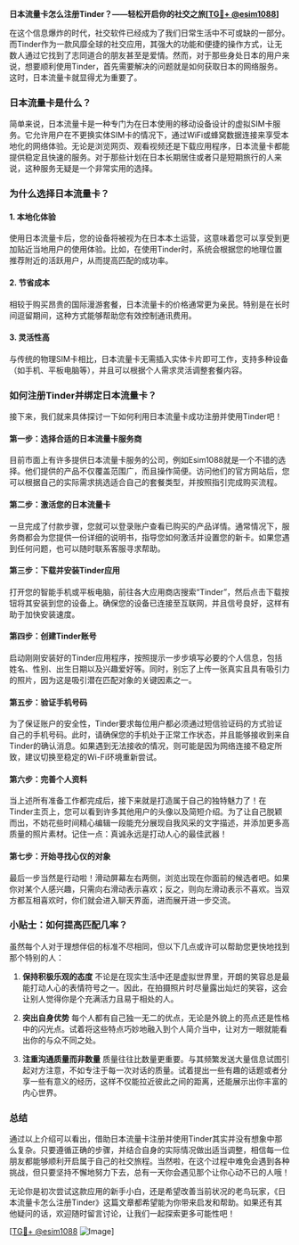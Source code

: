 **日本流量卡怎么注册Tinder？——轻松开启你的社交之旅[[TG💪+ @esim1088](https://t.me/s/esim1088)]**

在这个信息爆炸的时代，社交软件已经成为了我们日常生活中不可或缺的一部分。而Tinder作为一款风靡全球的社交应用，其强大的功能和便捷的操作方式，让无数人通过它找到了志同道合的朋友甚至是爱情。然而，对于那些身处日本的用户来说，想要顺利使用Tinder，首先需要解决的问题就是如何获取日本的网络服务。这时，日本流量卡就显得尤为重要了。

### 日本流量卡是什么？

简单来说，日本流量卡是一种专门为在日本使用的移动设备设计的虚拟SIM卡服务。它允许用户在不更换实体SIM卡的情况下，通过WiFi或蜂窝数据连接来享受本地化的网络体验。无论是浏览网页、观看视频还是下载应用程序，日本流量卡都能提供稳定且快速的服务。对于那些计划在日本长期居住或者只是短期旅行的人来说，这种服务无疑是一个非常实用的选择。

### 为什么选择日本流量卡？

#### 1. **本地化体验**
   使用日本流量卡后，您的设备将被视为在日本本土运营，这意味着您可以享受到更加贴近当地用户的使用体验。比如，在使用Tinder时，系统会根据您的地理位置推荐附近的活跃用户，从而提高匹配的成功率。

#### 2. **节省成本**
   相较于购买昂贵的国际漫游套餐，日本流量卡的价格通常更为亲民。特别是在长时间逗留期间，这种方式能够帮助您有效控制通讯费用。

#### 3. **灵活性高**
   与传统的物理SIM卡相比，日本流量卡无需插入实体卡片即可工作，支持多种设备（如手机、平板电脑等），并且可以根据个人需求灵活调整套餐内容。

### 如何注册Tinder并绑定日本流量卡？

接下来，我们就来具体探讨一下如何利用日本流量卡成功注册并使用Tinder吧！

#### 第一步：选择合适的日本流量卡服务商
目前市面上有许多提供日本流量卡服务的公司，例如Esim1088就是一个不错的选择。他们提供的产品不仅覆盖范围广，而且操作简便。访问他们的官方网站后，您可以根据自己的实际需求挑选适合自己的套餐类型，并按照指引完成购买流程。

#### 第二步：激活您的日本流量卡
一旦完成了付款步骤，您就可以登录账户查看已购买的产品详情。通常情况下，服务商都会为您提供一份详细的说明书，指导您如何激活并设置您的新卡。如果您遇到任何问题，也可以随时联系客服寻求帮助。

#### 第三步：下载并安装Tinder应用
打开您的智能手机或平板电脑，前往各大应用商店搜索“Tinder”，然后点击下载按钮将其安装到您的设备上。确保您的设备已连接至互联网，并且信号良好，这样有助于加快安装速度。

#### 第四步：创建Tinder账号
启动刚刚安装好的Tinder应用程序，按照提示一步步填写必要的个人信息，包括姓名、性别、出生日期以及兴趣爱好等。同时，别忘了上传一张真实且具有吸引力的照片，因为这是吸引潜在匹配对象的关键因素之一。

#### 第五步：验证手机号码
为了保证账户的安全性，Tinder要求每位用户都必须通过短信验证码的方式验证自己的手机号码。此时，请确保您的手机处于正常工作状态，并且能够接收到来自Tinder的确认消息。如果遇到无法接收的情况，则可能是因为网络连接不稳定所致，建议切换至稳定的Wi-Fi环境重新尝试。

#### 第六步：完善个人资料
当上述所有准备工作都完成后，接下来就是打造属于自己的独特魅力了！在Tinder主页上，您可以看到许多其他用户的头像以及简短介绍。为了让自己脱颖而出，不妨花些时间精心编辑一段能充分展现自我风采的文字描述，并添加更多高质量的照片素材。记住一点：真诚永远是打动人心的最佳武器！

#### 第七步：开始寻找心仪的对象
最后一步当然是行动啦！滑动屏幕左右两侧，浏览出现在你面前的候选者吧。如果你对某个人感兴趣，只需向右滑动表示喜欢；反之，则向左滑动表示不喜欢。当双方都互相喜欢时，你们就会进入聊天界面，进而展开进一步交流。

### 小贴士：如何提高匹配几率？
虽然每个人对于理想伴侣的标准不尽相同，但以下几点或许可以帮助您更快地找到那个特别的人：

1. **保持积极乐观的态度**
   不论是在现实生活中还是虚拟世界里，开朗的笑容总是最能打动人心的表情符号之一。因此，在拍摄照片时尽量露出灿烂的笑容，这会让别人觉得你是个充满活力且易于相处的人。

2. **突出自身优势**
   每个人都有自己独一无二的优点，无论是外貌上的亮点还是性格中的闪光点。试着将这些特点巧妙地融入到个人简介当中，让对方一眼就能看出你的与众不同之处。

3. **注重沟通质量而非数量**
   质量往往比数量更重要。与其频繁发送大量信息试图引起对方注意，不如专注于每一次对话的质量。试着提出一些有趣的话题或者分享一些有意义的经历，这样不仅能拉近彼此之间的距离，还能展示出你丰富的内心世界。

### 总结

通过以上介绍可以看出，借助日本流量卡注册并使用Tinder其实并没有想象中那么复杂。只要遵循正确的步骤，并结合自身的实际情况做出适当调整，相信每一位朋友都能够顺利开启属于自己的社交旅程。当然啦，在这个过程中难免会遇到各种挑战，但只要坚持不懈地努力下去，总有一天你会遇见那个让你心动不已的人哦！

无论你是初次尝试这款应用的新手小白，还是希望改善当前状况的老鸟玩家，《日本流量卡怎么注册Tinder》这篇文章都希望能为你带来启发和帮助。如果还有其他疑问的话，欢迎随时留言讨论，让我们一起探索更多可能性吧！

[[TG💪+ @esim1088](https://t.me/s/esim1088) ![Image](https://i.postimg.cc/4NQfJmqS/Snipaste-2025-05-13-00-14-12.png)]